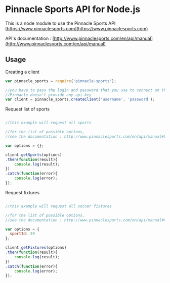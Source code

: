 Pinnacle Sports API for Node.js
================================================

This is a node module to use the Pinnacle Sports API [https://www.pinnaclesports.com](https://www.pinnaclesports.com)

API's documentation : [http://www.pinnaclesports.com/en/api/manual](http://www.pinnaclesports.com/en/api/manual)


## Usage ##

Creating a client
```JavaScript
var pinnacle_sports = require('pinnacle-sports');

//you have to pass the login and password that you use to connect on the website.
//Pinnacle doesn't provide any api-key
var client = pinnacle_sports.createClient('username', 'password');
```

Request list of sports
```JavaScript

//this example will request all sports

//for the list of possible options,
//see the documentation : http://www.pinnaclesports.com/en/api/manual#Gsports

var options = {};

client.getSports(options)
.then(function(result){
    console.log(result);
})
.catch(function(error){
    console.log(error);
});
```

Request fixtures
```JavaScript

//this example will request all soccer fixtures

//for the list of possible options,
//see the documentation : http://www.pinnaclesports.com/en/api/manual#GetFixtures

var options = {
  sportId: 29
};

client.getFixtures(options)
.then(function(result){
    console.log(result);
})
.catch(function(error){
    console.log(error);
});

```